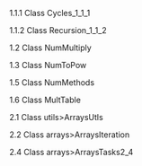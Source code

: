 1.1.1 Class Cycles_1_1_1

1.1.2 Class Recursion_1_1_2

1.2 Class NumMultiply

1.3 Class NumToPow

1.5 Class NumMethods

1.6 Class MultTable

2.1 Class utils>ArraysUtls

2.2 Class arrays>ArraysIteration

2.4 Class arrays>ArraysTasks2_4


